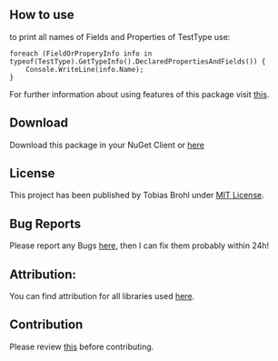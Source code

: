 ## How to use
to print all names of Fields and Properties of TestType use:

    foreach (FieldOrProperyInfo info in typeof(TestType).GetTypeInfo().DeclaredPropertiesAndFields()) {
    	Console.WriteLine(info.Name);
    }

For further information about using features of this package visit [this](./CodingDoc.html).
## Download
Download this package in your NuGet Client or [here](https://www.nuget.org/packages/ConfirmationDialogs)
## License
This project has been published by Tobias Brohl under [MIT License](https://raw.githubusercontent.com/TheMinefighter/ConfirmationDialogs/master/LICENSE.md).
## Bug Reports
Please report any Bugs  [here](https://github.com/TheMinefighter/ConfirmationDialogs/issues), then I can fix them probably within 24h!
## Attribution:
You can find attribution for all libraries used [here](./Attribution.html).
## Contribution
Please review [this](https://raw.githubusercontent.com/TheMinefighter/ConfirmationDialogs/master/CONTRIBUTING.md) before contributing.
